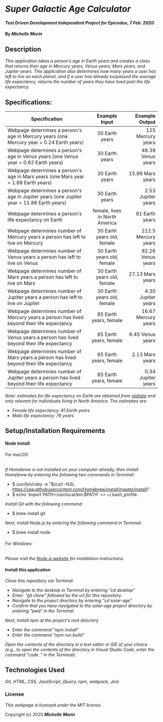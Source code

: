# _Super Galactic Age Calculator_

#### _Test Driven Development Independent Project for Epicodus_, _7 Feb. 2020_

#### By _**Michelle Morin**_

## Description

_This application takes a person’s age in Earth years and creates a class that returns their age in Mercury years, Venus years, Mars years, and Jupiter years. This application also determines how many years a user has left to live on each planet, and if a user has already surpassed the average life expectancy, returns the number of years they have lived past the life expectancy._

## Specifications:

| Specification | Example Input | Example Output |
| ------------- |:-------------:| -------------------:|
| Webpage determines a person's age in Mercury years (one Mercury year = 0.24 Earth years) | 30 Earth years | 125 Mercury years |
| Webpage determines a person's age in Venus years (one Venus year = 0.62 Earth years) | 30 Earth years | 48.39 Venus years |
| Webpage determines a person's age in Mars years (one Mars year = 1.88 Earth years) | 30 Earth years | 15.96 Mars years |
| Webpage determines a person's age in Jupiter years (one Jupiter year = 11.86 Earth years) | 30 Earth years | 2.53 Jupiter years |
| Webpage determines a person's life expectancy on Earth | female, lives in North America | 81 Earth years |
| Webpage determines number of Mercury years a person has left to live on Mercury | 30 Earth years old, female | 212.5 Mercury years |
| Webpage determines number of Venus years a person has left to live on Venus | 30 Earth years old, female | 82.26 Venus years |
| Webpage determines number of Mars years a person has left to live on Mars | 30 Earth years old, female | 27.13 Mars years |
| Webpage determines number of Jupiter years a person has left to live on Jupiter | 30 Earth years old, female | 4.30 Jupiter years |
| Webpage determines number of Mercury years a person has lived beyond their life expectancy | 85 Earth years, female | 16.67 Mercury years |
| Webpage determines number of Venus years a person has lived beyond their life expectancy | 85 Earth years, female | 6.45 Venus years |
| Webpage determines number of Mars years a person has lived beyond their life expectancy | 85 Earth years, female | 2.13 Mars years |
| Webpage determines number of Jupiter years a person has lived beyond their life expectancy | 85 Earth years, female | 0.34 Jupiter years |

_Note: estimates for life expectancy on Earth are obtained from [statista](https://www.statista.com/statistics/274513/life-expectancy-in-north-america/) and only relevant for individuals living in North America. The estimates are:_
* _Female life expectancy: 81 Earth years_
* _Male life expectancy: 76 years_

## Setup/Installation Requirements

#### Node install

###### For macOS:
_If Homebrew is not installed on your computer already, then install Homebrew by entering the following two commands in Terminal:_
* $ /usr/bin/ruby -e "$(curl -fsSL https://raw.githubusercontent.com/Homebrew/install/master/install)"
* $ echo 'export PATH=/usr/local/bin:$PATH' >> ~/.bash_profile

_Install Git with the following command:_
* $ brew install git

_Next, install Node.js by entering the following command in Terminal:_
* $ brew install node

###### For Windows:
_Please visit the [Node.js website](https://nodejs.org/en/download/) for installation instructions._


#### Install this application

_Clone this repository via Terminal:_
* _Navigate to the desktop in Terminal by entering "cd desktop"_
* _Enter: "git clone" followed by the url for this repository._
* _Navigate to the project directory by entering "cd solar-age"._
* _Confirm that you have navigated to the solar-age project directory by entering "pwd" in the Terminal._

_Next, install npm at the project's root directory_
* _Enter the command "npm install"_
* _Enter the command "npm run build"_

_Open the contents of the directory in a text editor or IDE of your choice (e.g., to open the contents of the directory in Visual Studio Code, enter the command "code ." in the Terminal)._

## Technologies Used

_Git, HTML, CSS, JavaScript, jQuery, npm, webpack, Jest_

### License

*This webpage is licensed under the MIT license.*

Copyright (c) 2020 **_Michelle Morin_**